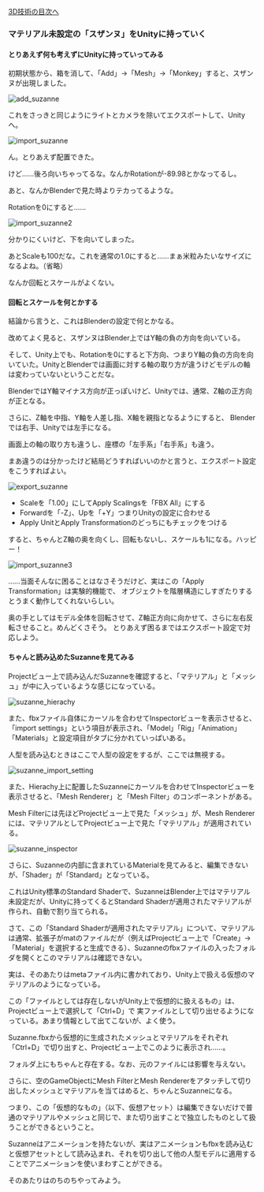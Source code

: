 [3D技術の目次へ](./../)

### マテリアル未設定の「スザンヌ」をUnityに持っていく

#### とりあえず何も考えずにUnityに持っていってみる

初期状態から、箱を消して、「Add」→「Mesh」→「Monkey」すると、スザンヌが出現しました。

![add_suzanne](./media/nakid_suzanne/add_suzanne.png)

これをさっきと同じようにライトとカメラを除いてエクスポートして、Unityへ。

![import_suzanne](./media/nakid_suzanne/import_suzanne.png)

ん。とりあえず配置できた。

けど……後ろ向いちゃってるな。なんかRotationが-89.98とかなってるし。

あと、なんかBlenderで見た時よりテカってるような。

Rotationを0にすると……

![import_suzanne2](./media/nakid_suzanne/import_suzanne2.png)

分かりにくいけど、下を向いてしまった。

あとScaleも100だな。これを通常の1.0にすると……まぁ米粒みたいなサイズになるよね。（省略）

なんか回転とスケールがよくない。

#### 回転とスケールを何とかする

結論から言うと、これはBlenderの設定で何とかなる。

改めてよく見ると、スザンヌはBlender上ではY軸の負の方向を向いている。

そして、Unity上でも、Rotationを0にすると下方向、つまりY軸の負の方向を向いていた。UnityとBlenderでは画面に対する軸の取り方が違うけどモデルの軸は変わっていないということだな。

BlenderではY軸マイナス方向が正っぽいけど、Unityでは、通常、Z軸の正方向が正となる。

さらに、Z軸を中指、Y軸を人差し指、X軸を親指となるようにすると、
Blenderでは右手、Unityでは左手になる。

画面上の軸の取り方も違うし、座標の「左手系」「右手系」も違う。

まあ違うのは分かったけど結局どうすればいいのかと言うと、エクスポート設定をこうすればよい。

![export_suzanne](./media/nakid_suzanne/export_suzanne.png)

- Scaleを「1.00」にしてApply Scalingsを「FBX All」にする
- Forwardを「-Z」、Upを「+Y」つまりUnityの設定に合わせる
- Apply UnitとApply Transformationのどっちにもチェックをつける

すると、ちゃんとZ軸の奥を向くし、回転もないし、スケールも1になる。ハッピー！

![import_suzanne3](./media/nakid_suzanne/import_suzanne3.png)

……当面そんなに困ることはなさそうだけど、実はこの「Apply Transformation」は実験的機能で、
オブジェクトを階層構造にしすぎたりするとうまく動作してくれないらしい。

奥の手としてはモデル全体を回転させて、Z軸正方向に向かせて、さらに左右反転させること。めんどくさそう。
とりあえず困るまではエクスポート設定で対応しよう。

#### ちゃんと読み込めたSuzanneを見てみる

Projectビュー上で読み込んだSuzanneを確認すると、「マテリアル」と「メッシュ」が中に入っているような感じになっている。

![suzanne_hierachy](./media/nakid_suzanne/suzanne_hierachy.png)

また、fbxファイル自体にカーソルを合わせてInspectorビューを表示させると、「import settings」という項目が表示され、「Model」「Rig」「Animation」「Materials」と設定項目がタブに分かれていっぱいある。

人型を読み込むときはここで人型の設定をするが、ここでは無視する。

![suzanne_import_setting](./media/nakid_suzanne/suzanne_import_setting.png)

また、Hierachy上に配置したSuzanneにカーソルを合わせてInspectorビューを表示させると、「Mesh Renderer」と「Mesh Filter」のコンポーネントがある。

Mesh Filterには先ほどProjectビュー上で見た「メッシュ」が、Mesh Rendererには、マテリアルとしてProjectビュー上で見た「マテリアル」が適用されている。

![suzanne_inspector](./media/nakid_suzanne/suzanne_inspector.png)

さらに、Suzanneの内部に含まれているMaterialを見てみると、編集できないが、「Shader」が「Standard」となっている。

これはUnity標準のStandard Shaderで、SuzanneはBlender上ではマテリアル未設定だが、Unityに持ってくるとStandard Shaderが適用されたマテリアルが作られ、自動で割り当てられる。

さて、この「Standard Shaderが適用されたマテリアル」について、マテリアルは通常、拡張子がmatのファイルだが（例えばProjectビュー上で「Create」→「Material」を選択すると生成できる）、Suzanneのfbxファイルの入ったフォルダを開くとこのマテリアルは確認できない。

実は、そのあたりはmetaファイル内に書かれており、Unity上で扱える仮想のマテリアルのようになっている。

この「ファイルとしては存在しないがUnity上で仮想的に扱えるもの」は、Projectビュー上で選択して「Ctrl+D」で
実ファイルとして切り出せるようになっている。あまり情報として出てこないが、よく使う。

Suzanne.fbxから仮想的に生成されたメッシュとマテリアルをそれぞれ「Ctrl+D」で切り出すと、Projectビュー上でこのように表示され……。


フォルダ上にもちゃんと存在する。なお、元のファイルには影響を与えない。


さらに、空のGameObjectにMesh FilterとMesh Rendererをアタッチして切り出したメッシュとマテリアルを当てはめると、ちゃんとSuzanneになる。

つまり、この「仮想的なもの」（以下、仮想アセット）は編集できないだけで普通のマテリアルやメッシュと同じで、また切り出すことで独立したものとして扱うことができるということ。

Suzanneはアニメーションを持たないが、実はアニメーションもfbxを読み込むと仮想アセットとして読み込まれ、それを切り出して他の人型モデルに適用することでアニメーションを使いまわすことができる。

そのあたりはのちのちやってみよう。

